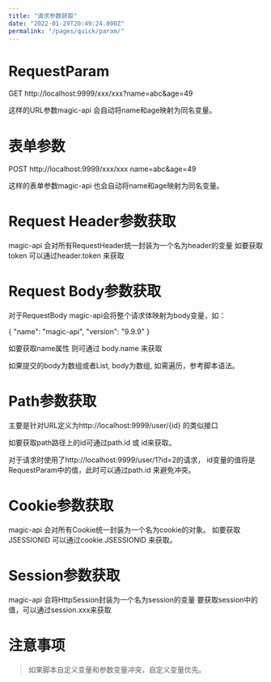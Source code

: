 ```yaml
---
title: "请求参数获取"
date: "2022-01-29T20:49:24.000Z"
permalink: "/pages/quick/param/"
---
```

# RequestParam

GET http://localhost:9999/xxx/xxx?name=abc&age=49


这样的URL参数magic-api 会自动将name和age映射为同名变量。


# 表单参数

POST http://localhost:9999/xxx/xxx
name=abc&age=49


这样的表单参数magic-api 也会自动将name和age映射为同名变量。


# Request Header参数获取

magic-api 会对所有RequestHeader统一封装为一个名为header的变量 如要获取 token 可以通过header.token 来获取


# Request Body参数获取

对于RequestBody magic-api会将整个请求体映射为body变量，如：

{
  "name": "magic-api",
  "version": "9.9.9"
}


如要获取name属性 则可通过 body.name 来获取

如果提交的body为数组或者List, body为数组, 如需遍历，参考脚本语法。


# Path参数获取

主要是针对URL定义为http://localhost:9999/user/{id} 的类似接口

如要获取path路径上的id可通过path.id 或 id来获取。

对于请求时使用了http://localhost:9999/user/1?id=2的请求， id变量的值将是RequestParam中的值，此时可以通过path.id 来避免冲突。


# Cookie参数获取

magic-api 会对所有Cookie统一封装为一个名为cookie的对象。 如要获取 JSESSIONID 可以通过cookie.JSESSIONID 来获取。


# Session参数获取

magic-api 会将HttpSession封装为一个名为session的变量 要获取session中的值，可以通过session.xxx来获取


# 注意事项

> 如果脚本自定义变量和参数变量冲突，自定义变量优先。